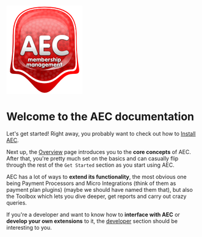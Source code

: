 

![AEC](../../../assets/img/aec-logo-big.png)

# Welcome to the AEC documentation

Let's get started! Right away, you probably want to check out how to [Install AEC](start/01-setup).

Next up, the [Overview](start/02-overview) page introduces you to the **core concepts** of AEC. After that, you're pretty much set on the basics and can casually flip through the rest of the `Get Started` section as you start using AEC.

AEC has a lot of ways to **extend its functionality**, the most obvious one being Payment Processors and Micro Integrations (think of them as payment plan plugins) (maybe we should have named them that), but also the Toolbox which lets you dive deeper, get reports and carry out crazy queries.

If you're a developer and want to know how to **interface with AEC** or **develop your own extensions** to it, the [developer](developer/developer) section should be interesting to you.
